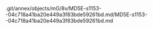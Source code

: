.git/annex/objects/mG/8v/MD5E-s1153--04c718a41ba20e449a3f83bde59261bd.md/MD5E-s1153--04c718a41ba20e449a3f83bde59261bd.md